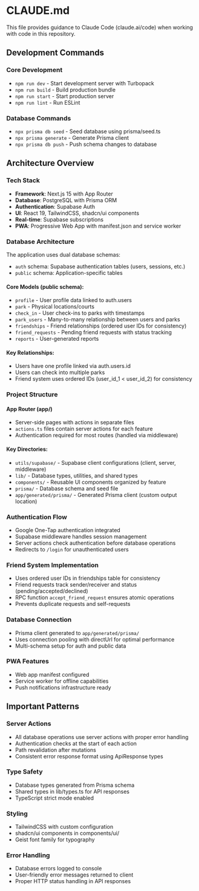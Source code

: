 # CLAUDE.md

This file provides guidance to Claude Code (claude.ai/code) when working with code in this repository.

## Development Commands

### Core Development
- `npm run dev` - Start development server with Turbopack
- `npm run build` - Build production bundle
- `npm run start` - Start production server
- `npm run lint` - Run ESLint

### Database Commands
- `npx prisma db seed` - Seed database using prisma/seed.ts
- `npx prisma generate` - Generate Prisma client
- `npx prisma db push` - Push schema changes to database

## Architecture Overview

### Tech Stack
- **Framework**: Next.js 15 with App Router
- **Database**: PostgreSQL with Prisma ORM
- **Authentication**: Supabase Auth
- **UI**: React 19, TailwindCSS, shadcn/ui components
- **Real-time**: Supabase subscriptions
- **PWA**: Progressive Web App with manifest.json and service worker

### Database Architecture

The application uses dual database schemas:
- `auth` schema: Supabase authentication tables (users, sessions, etc.)
- `public` schema: Application-specific tables

#### Core Models (public schema):
- `profile` - User profile data linked to auth.users
- `park` - Physical locations/courts
- `check_in` - User check-ins to parks with timestamps
- `park_users` - Many-to-many relationship between users and parks
- `friendships` - Friend relationships (ordered user IDs for consistency)
- `friend_requests` - Pending friend requests with status tracking
- `reports` - User-generated reports

#### Key Relationships:
- Users have one profile linked via auth.users.id
- Users can check into multiple parks
- Friend system uses ordered IDs (user_id_1 < user_id_2) for consistency

### Project Structure

#### App Router (app/)
- Server-side pages with actions in separate files
- `actions.ts` files contain server actions for each feature
- Authentication required for most routes (handled via middleware)

#### Key Directories:
- `utils/supabase/` - Supabase client configurations (client, server, middleware)
- `lib/` - Database types, utilities, and shared types
- `components/` - Reusable UI components organized by feature
- `prisma/` - Database schema and seed file
- `app/generated/prisma/` - Generated Prisma client (custom output location)

### Authentication Flow
- Google One-Tap authentication integrated
- Supabase middleware handles session management
- Server actions check authentication before database operations
- Redirects to `/login` for unauthenticated users

### Friend System Implementation
- Uses ordered user IDs in friendships table for consistency
- Friend requests track sender/receiver and status (pending/accepted/declined)
- RPC function `accept_friend_request` ensures atomic operations
- Prevents duplicate requests and self-requests

### Database Connection
- Prisma client generated to `app/generated/prisma/`
- Uses connection pooling with directUrl for optimal performance
- Multi-schema setup for auth and public data

### PWA Features
- Web app manifest configured
- Service worker for offline capabilities
- Push notifications infrastructure ready

## Important Patterns

### Server Actions
- All database operations use server actions with proper error handling
- Authentication checks at the start of each action
- Path revalidation after mutations
- Consistent error response format using ApiResponse types

### Type Safety
- Database types generated from Prisma schema
- Shared types in lib/types.ts for API responses
- TypeScript strict mode enabled

### Styling
- TailwindCSS with custom configuration
- shadcn/ui components in components/ui/
- Geist font family for typography

### Error Handling
- Database errors logged to console
- User-friendly error messages returned to client
- Proper HTTP status handling in API responses